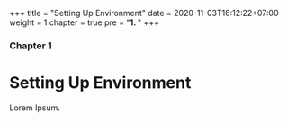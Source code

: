 +++
title = "Setting Up Environment"
date = 2020-11-03T16:12:22+07:00
weight = 1
chapter = true
pre = "<b>1. </b>"
+++

### Chapter 1

# Setting Up Environment

Lorem Ipsum.